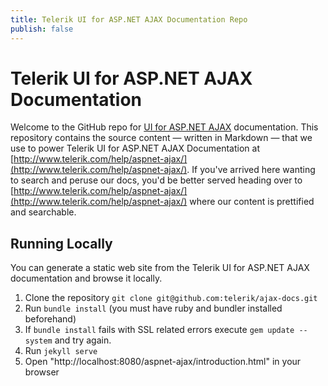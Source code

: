 ```yaml
---
title: Telerik UI for ASP.NET AJAX Documentation Repo
publish: false
---
```


# Telerik UI for ASP.NET AJAX Documentation

Welcome to the GitHub repo for [UI for ASP.NET AJAX](http://www.telerik.com/products/aspnet-ajax.aspx) documentation. This repository contains the source content — written in Markdown — that we use to power Telerik UI for ASP.NET AJAX Documentation at [http://www.telerik.com/help/aspnet-ajax/](http://www.telerik.com/help/aspnet-ajax/). If you've arrived here wanting to search and peruse our docs, you'd be better served heading over to [http://www.telerik.com/help/aspnet-ajax/](http://www.telerik.com/help/aspnet-ajax/) where our content is prettified and searchable.

## Running Locally

You can generate a static web site from the Telerik UI for ASP.NET AJAX documentation and browse it locally.

1. Clone the repository `git clone git@github.com:telerik/ajax-docs.git`
2. Run `bundle install` (you must have ruby and bundler installed beforehand)
3. If `bundle install` fails with SSL related errors execute `gem update --system` and try again.
4. Run `jekyll serve`
5. Open "http://localhost:8080/aspnet-ajax/introduction.html" in your browser
